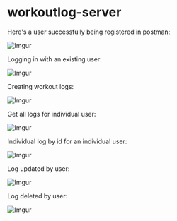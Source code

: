 # workoutlog-server
Here's a user successfully being registered in postman:

![Imgur](https://i.imgur.com/gzspOhP.png)

Logging in with an existing user:

![Imgur](https://i.imgur.com/T9kh52C.png)

Creating workout logs:

![Imgur](https://i.imgur.com/lB19wh2.png)

Get all logs for individual user:

![Imgur](https://i.imgur.com/ZWTvNoE.png)

Individual log by id for an individual user:

![Imgur](https://i.imgur.com/N3FXFlB.png)

Log updated by user:

![Imgur](https://i.imgur.com/lV7nO4C.png)

Log deleted by user:

![Imgur](https://i.imgur.com/MFGF8bb.png)
